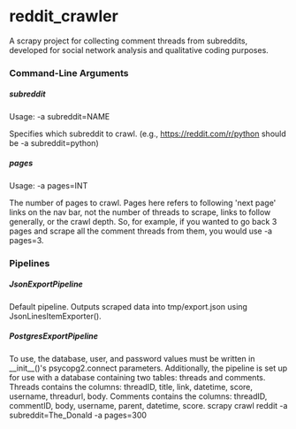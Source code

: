 # reddit_crawler
A scrapy project for collecting comment threads from subreddits, developed for social network analysis and qualitative coding purposes.

### Command-Line Arguments
##### subreddit
Usage: -a subreddit=NAME

Specifies which subreddit to crawl. (e.g., https://reddit.com/r/python should be -a subreddit=python)
##### pages
Usage: -a pages=INT

The number of pages to crawl. Pages here refers to following 'next page' links on the nav bar, not the number of threads to scrape, links to follow generally, or the crawl depth. So, for example, if you wanted to go back 3 pages and scrape all the comment threads from them, you would use -a pages=3.

### Pipelines
##### JsonExportPipeline
Default pipeline. Outputs scraped data into tmp/export.json using JsonLinesItemExporter().
##### PostgresExportPipeline
To use, the database, user, and password values must be written in \_\_init\_\_()'s psycopg2.connect parameters. Additionally, the pipeline is set up for use with a database containing two tables: threads and comments. Threads contains the columns: threadID, title, link, datetime, score, username, threadurl, body. Comments contains the columns: threadID, commentID, body, username, parent, datetime, score.
scrapy crawl reddit -a subreddit=The_Donald -a pages=300